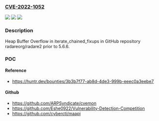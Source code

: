 ### [CVE-2022-1052](https://cve.mitre.org/cgi-bin/cvename.cgi?name=CVE-2022-1052)
![](https://img.shields.io/static/v1?label=Product&message=radareorg%2Fradare2&color=blue)
![](https://img.shields.io/static/v1?label=Version&message=%3C%205.6.6%20&color=brighgreen)
![](https://img.shields.io/static/v1?label=Vulnerability&message=CWE-122%20Heap-based%20Buffer%20Overflow&color=brighgreen)

### Description

Heap Buffer Overflow in iterate_chained_fixups in GitHub repository radareorg/radare2 prior to 5.6.6.

### POC

#### Reference
- https://huntr.dev/bounties/3b3b7f77-ab8d-4de3-999b-eeec0a3eebe7

#### Github
- https://github.com/ARPSyndicate/cvemon
- https://github.com/Eshe0922/Vulnerability-Detection-Competition
- https://github.com/cybercti/maapi

